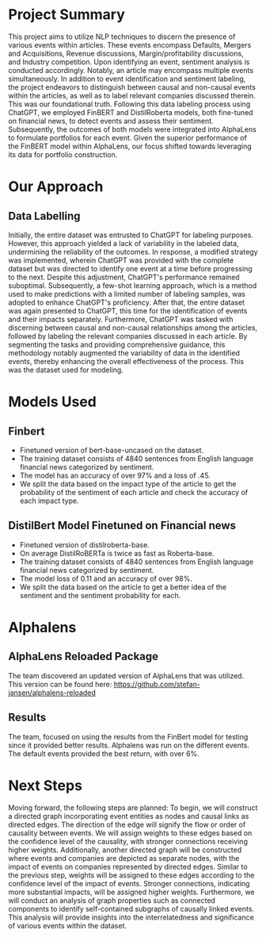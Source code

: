 # Project Summary
This project aims to utilize NLP techniques to discern the presence of various events within articles. These events encompass Defaults, Mergers and Acquisitions, Revenue discussions, Margin/profitability discussions, and Industry competition. Upon identifying an event, sentiment analysis is conducted accordingly. Notably, an article may encompass multiple events simultaneously. In addition to event identification and sentiment labeling, the project endeavors to distinguish between causal and non-causal events within the articles, as well as to label relevant companies discussed therein. This was our foundational truth. Following this data labeling process using ChatGPT, we employed FinBERT and DistilRoberta models, both fine-tuned on financial news, to detect events and assess their sentiment. Subsequently, the outcomes of both models were integrated into AlphaLens to formulate portfolios for each event. Given the superior performance of the FinBERT model within AlphaLens, our focus shifted towards leveraging its data for portfolio construction.

# Our Approach
## Data Labelling
Initially, the entire dataset was entrusted to ChatGPT for labeling purposes. However, this approach yielded a lack of variability in the labeled data, undermining the reliability of the outcomes. In response, a modified strategy was implemented, wherein ChatGPT was provided with the complete dataset but was directed to identify one event at a time before progressing to the next. Despite this adjustment, ChatGPT's performance remained suboptimal. Subsequently, a few-shot learning approach, which is a method used to make predictions with a limited number of labeling samples, was adopted to enhance ChatGPT's proficiency. After that, the entire dataset was again presented to ChatGPT, this time for the identification of events and their impacts separately. Furthermore, ChatGPT was tasked with discerning between causal and non-causal relationships among the articles, followed by labeling the relevant companies discussed in each article. By segmenting the tasks and providing comprehensive guidance, this methodology notably augmented the variability of data in the identified events, thereby enhancing the overall effectiveness of the process. This was the dataset used for modeling. 

# Models Used
## Finbert
* Finetuned version of bert-base-uncased on the dataset.
* The training dataset consists of 4840 sentences from English language financial news categorized by sentiment. 
* The model has an accuracy of over 97% and a loss of .45.
* We split the data based on the impact type of the article to get the probability of the sentiment of each article and check the accuracy of each impact type. 

## DistilBert Model Finetuned on Financial news
* Finetuned version of distilroberta-base.
* On average DistilRoBERTa is twice as fast as Roberta-base.
* The training dataset consists of 4840 sentences from English language financial news categorized by sentiment. 
* The model loss of 0.11 and an accuracy of over 98%.
* We split the data based on the article to get a better idea of the sentiment and the sentiment probability for each.

# Alphalens
## AlphaLens Reloaded Package
The team discovered an updated version of AlphaLens that was utilized. This version can be found here: https://github.com/stefan-jansen/alphalens-reloaded

## Results 
The team, focused on using the results from the FinBert model for testing since it provided better results. Alphalens was run on the different events. 
The default events provided the best return, with over 6%.

# Next Steps
Moving forward, the following steps are planned: To begin, we will construct a directed graph incorporating event entities as nodes and causal links as directed edges. The direction of the edge will signify the flow or order of causality between events. We will assign weights to these edges based on the confidence level of the causality, with stronger connections receiving higher weights. Additionally, another directed graph will be constructed where events and companies are depicted as separate nodes, with the impact of events on companies represented by directed edges. Similar to the previous step, weights will be assigned to these edges according to the confidence level of the impact of events. Stronger connections, indicating more substantial impacts, will be assigned higher weights. Furthermore, we will conduct an analysis of graph properties such as connected components to identify self-contained subgraphs of causally linked events. This analysis will provide insights into the interrelatedness and significance of various events within the dataset.

